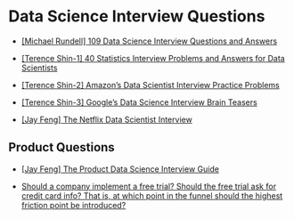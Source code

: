 # Data Science Interview Questions



* [109 Data Science Interview Questions and Answers]:https://www.springboard.com/blog/data-science/data-science-interview-questions/
[[Michael Rundell] 109 Data Science Interview Questions and Answers](https://www.springboard.com/blog/data-science/data-science-interview-questions/)
* [40 Statistics Interview Problems and Answers for Data Scientists]:https://towardsdatascience.com/40-statistics-interview-problems-and-answers-for-data-scientists-6971a02b7eee
[[Terence Shin-1] 40 Statistics Interview Problems and Answers for Data Scientists](https://towardsdatascience.com/40-statistics-interview-problems-and-answers-for-data-scientists-6971a02b7eee)

* [Amazon’s Data Scientist Interview Practice Problems]:https://towardsdatascience.com/amazon-data-scientist-interview-practice-problems-15b9b86e86c6
[[Terence Shin-2] Amazon’s Data Scientist Interview Practice Problems](https://towardsdatascience.com/amazon-data-scientist-interview-practice-problems-15b9b86e86c6)
* [Google’s Data Science Interview Brain Teasers]:https://towardsdatascience.com/googles-data-science-interview-brain-teasers-7f3c1dc4ea7f
[[Terence Shin-3] Google’s Data Science Interview Brain Teasers](https://towardsdatascience.com/googles-data-science-interview-brain-teasers-7f3c1dc4ea7f)
* [The Netflix Data Scientist Interview]: https://towardsdatascience.com/the-netflix-data-scientist-interview-35093d4c20aa
[[Jay Feng] The Netflix Data Scientist Interview](https://towardsdatascience.com/the-netflix-data-scientist-interview-35093d4c20aa)




## Product Questions


* [The Product Data Science Interview Guide]: https://www.interviewquery.com/blog-product-data-science-interview/
[[Jay Feng] The Product Data Science Interview Guide](https://www.interviewquery.com/blog-product-data-science-interview/)

* [Should a company implement a free trial? Should the free trial ask for credit card info? That is, at which point in the funnel should the highest friction point be introduced?](https://productds.com/wp-content/uploads/insights_case_study.html)